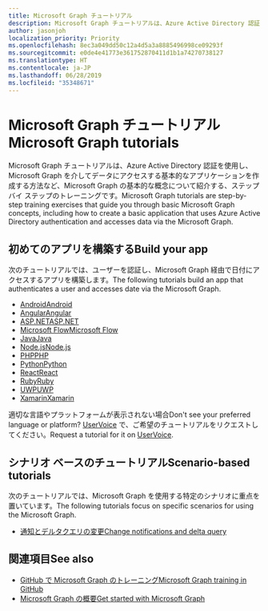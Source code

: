 ```yaml
---
title: Microsoft Graph チュートリアル
description: Microsoft Graph チュートリアルは、Azure Active Directory 認証を使用し、Microsoft Graph を介してデータにアクセスする基本的なアプリケーションを作成する方法など、Microsoft Graph の基本的な概念について紹介する、ステップ バイ ステップのトレーニングです。
author: jasonjoh
localization_priority: Priority
ms.openlocfilehash: 8ec3a049dd50c12a4d5a3a8885496998ce09293f
ms.sourcegitcommit: e0de4e41773e361752870411d1b1a74270738127
ms.translationtype: HT
ms.contentlocale: ja-JP
ms.lasthandoff: 06/28/2019
ms.locfileid: "35348671"
---
```

# <a name="microsoft-graph-tutorials"></a><span data-ttu-id="0eb34-103">Microsoft Graph チュートリアル</span><span class="sxs-lookup"><span data-stu-id="0eb34-103">Microsoft Graph tutorials</span></span>

<span data-ttu-id="0eb34-104">Microsoft Graph チュートリアルは、Azure Active Directory 認証を使用し、Microsoft Graph を介してデータにアクセスする基本的なアプリケーションを作成する方法など、Microsoft Graph の基本的な概念について紹介する、ステップ バイ ステップのトレーニングです。</span><span class="sxs-lookup"><span data-stu-id="0eb34-104">Microsoft Graph tutorials are step-by-step training exercises that guide you through basic Microsoft Graph concepts, including how to create a basic application that uses Azure Active Directory authentication and accesses data via the Microsoft Graph.</span></span>

## <a name="build-your-first-app"></a><span data-ttu-id="0eb34-105">初めてのアプリを構築する</span><span class="sxs-lookup"><span data-stu-id="0eb34-105">Build your app</span></span>

<span data-ttu-id="0eb34-106">次のチュートリアルでは、ユーザーを認証し、Microsoft Graph 経由で日付にアクセスするアプリを構築します。</span><span class="sxs-lookup"><span data-stu-id="0eb34-106">The following tutorials build an app that authenticates a user and accesses date via the Microsoft Graph.</span></span>

- [<span data-ttu-id="0eb34-107">Android</span><span class="sxs-lookup"><span data-stu-id="0eb34-107">Android</span></span>](/graph/tutorials/android)
- [<span data-ttu-id="0eb34-108">Angular</span><span class="sxs-lookup"><span data-stu-id="0eb34-108">Angular</span></span>](/graph/tutorials/angular)
- [<span data-ttu-id="0eb34-109">ASP.NET</span><span class="sxs-lookup"><span data-stu-id="0eb34-109">ASP.NET</span></span>](/graph/tutorials/aspnet)
- [<span data-ttu-id="0eb34-110">Microsoft Flow</span><span class="sxs-lookup"><span data-stu-id="0eb34-110">Microsoft Flow</span></span>](/graph/tutorials/flow)
- [<span data-ttu-id="0eb34-111">Java</span><span class="sxs-lookup"><span data-stu-id="0eb34-111">Java</span></span>](/graph/tutorials/java)
- [<span data-ttu-id="0eb34-112">Node.js</span><span class="sxs-lookup"><span data-stu-id="0eb34-112">Node.js</span></span>](/graph/tutorials/node)
- [<span data-ttu-id="0eb34-113">PHP</span><span class="sxs-lookup"><span data-stu-id="0eb34-113">PHP</span></span>](/graph/tutorials/php)
- [<span data-ttu-id="0eb34-114">Python</span><span class="sxs-lookup"><span data-stu-id="0eb34-114">Python</span></span>](/graph/tutorials/python)
- [<span data-ttu-id="0eb34-115">React</span><span class="sxs-lookup"><span data-stu-id="0eb34-115">React</span></span>](/graph/tutorials/react)
- [<span data-ttu-id="0eb34-116">Ruby</span><span class="sxs-lookup"><span data-stu-id="0eb34-116">Ruby</span></span>](/graph/tutorials/ruby)
- [<span data-ttu-id="0eb34-117">UWP</span><span class="sxs-lookup"><span data-stu-id="0eb34-117">UWP</span></span>](/graph/tutorials/uwp)
- [<span data-ttu-id="0eb34-118">Xamarin</span><span class="sxs-lookup"><span data-stu-id="0eb34-118">Xamarin</span></span>](/graph/tutorials/xamarin)

<span data-ttu-id="0eb34-119">適切な言語やプラットフォームが表示されない場合</span><span class="sxs-lookup"><span data-stu-id="0eb34-119">Don't see your preferred language or platform?</span></span> <span data-ttu-id="0eb34-120">[UserVoice](https://microsoftgraph.uservoice.com/forums/920506-microsoft-graph-feature-requests) で、ご希望のチュートリアルをリクエストしてください。</span><span class="sxs-lookup"><span data-stu-id="0eb34-120">Request a tutorial for it on [UserVoice](https://microsoftgraph.uservoice.com/forums/920506-microsoft-graph-feature-requests).</span></span>

## <a name="scenario-based-tutorials"></a><span data-ttu-id="0eb34-121">シナリオ ベースのチュートリアル</span><span class="sxs-lookup"><span data-stu-id="0eb34-121">Scenario-based tutorials</span></span>

<span data-ttu-id="0eb34-122">次のチュートリアルでは、Microsoft Graph を使用する特定のシナリオに重点を置いています。</span><span class="sxs-lookup"><span data-stu-id="0eb34-122">The following tutorials focus on specific scenarios for using the Microsoft Graph.</span></span>

- [<span data-ttu-id="0eb34-123">通知とデルタクエリの変更</span><span class="sxs-lookup"><span data-stu-id="0eb34-123">Change notifications and delta query</span></span>](/graph/tutorials/change-notifications)

## <a name="see-also"></a><span data-ttu-id="0eb34-124">関連項目</span><span class="sxs-lookup"><span data-stu-id="0eb34-124">See also</span></span>

- [<span data-ttu-id="0eb34-125">GitHub で Microsoft Graph のトレーニング</span><span class="sxs-lookup"><span data-stu-id="0eb34-125">Microsoft Graph training in GitHub</span></span>](https://github.com/microsoftgraph?utf8=%E2%9C%93&q=msgraph-training&type=&language=)
- [<span data-ttu-id="0eb34-126">Microsoft Graph の概要</span><span class="sxs-lookup"><span data-stu-id="0eb34-126">Get started with Microsoft Graph</span></span>](https://developer.microsoft.com/graph/get-started)
